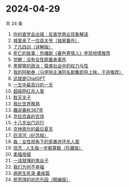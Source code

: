 # 2024-04-29

共 24 条

<!-- BEGIN WEREAD -->
<!-- 最后更新时间 2024-04-29 19:01:03 +0800 -->
1. [你的直觉会出错：反直觉商业现象解读](https://weread.qq.com/web/bookDetail/3c832650813ab8c1fg012f67)
1. [城里来了一位县太爷（独家番外）](https://weread.qq.com/web/bookDetail/80332370813ab8c1dg011b1e)
1. [了凡四训（详解版）](https://weread.qq.com/web/bookDetail/e3532ed0718f96e3e355fdc)
1. [死亡的故事：热播剧《春色寄情人》李现倾情推荐](https://weread.qq.com/web/bookDetail/bdb32e80718032d7bdbf5d8)
1. [觉醒：没有女性能置身事外](https://weread.qq.com/web/bookDetail/c6a32210813ab8c07g011e08)
1. [黑猩猩的政治：猿类社会中的权力与性](https://weread.qq.com/web/bookDetail/385320307293e8f538550c2)
1. [我的阿勒泰（马伊琍主演同名剧集即将上映，于适推荐）](https://weread.qq.com/web/bookDetail/6e732140813ab6e60g013caf)
1. [这就是ChatGPT](https://weread.qq.com/web/bookDetail/74332a90813ab86c4g019d98)
1. [一生中最高兴的一天](https://weread.qq.com/web/bookDetail/06232610718048ed062d285)
1. [超级网红杀人案](https://weread.qq.com/web/bookDetail/2fa32850813ab8c09g0123d5)
1. [胜天半子](https://weread.qq.com/web/bookDetail/7cc323f0813ab8a7eg0193ea)
1. [我比世界晚熟](https://weread.qq.com/web/bookDetail/cd6323b0813ab8bfeg019ebe)
1. [趣说春秋367年](https://weread.qq.com/web/bookDetail/a6d328f0813ab8bddg01385f)
1. [克拉克森的农场](https://weread.qq.com/web/bookDetail/c2032d00813ab7a01g0107c8)
1. [十八岁出门远行](https://weread.qq.com/web/bookDetail/23b32ed0813ab8976g017476)
1. [克林索尔的最后夏天](https://weread.qq.com/web/bookDetail/a2f32870716dd8fca2f03e8)
1. [巨流河（纪念版）](https://weread.qq.com/web/bookDetail/ba332610813ab8bc9g0147d4)
1. [姦：女性视角下的家暴连环杀人案](https://weread.qq.com/web/bookDetail/57c32b70813ab8b73g0199a1)
1. [信念 : 人生每一步都算数（珍藏版）](https://weread.qq.com/web/bookDetail/9e1326b0813ab8736g0119ec)
1. [柔福帝姬](https://weread.qq.com/web/bookDetail/95632340813ab8b9fg010827)
1. [一读就懂的鬼谷子](https://weread.qq.com/web/bookDetail/22c32540813ab8bf2g012457)
1. [我们为何不幸福](https://weread.qq.com/web/bookDetail/a9d324e0813ab8bf9g0162c9)
1. [病房生死录·重疾篇](https://weread.qq.com/web/bookDetail/d5c32f70813ab8b7bg011117)
1. [房思琪的初恋乐园（精编版）](https://weread.qq.com/web/bookDetail/cbb3285071eb6d2ecbba023)
<!-- END WEREAD -->